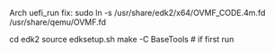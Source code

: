Arch uefi_run fix: sudo ln -s /usr/share/edk2/x64/OVMF_CODE.4m.fd /usr/share/qemu/OVMF.fd

cd  edk2
source edksetup.sh
make -C BaseTools # if first run
